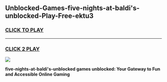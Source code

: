 
## Unblocked-Games-five-nights-at-baldi's-unblocked-Play-Free-ektu3
<h3>
<a href="https://premium76.site?title=five-nights-at-baldi's-unblocked&ref=19M">CLICK TO PLAY</a></h3>
<hr>

<h3>
<a href="https://premium76.site?title=five-nights-at-baldi's-unblocked&ref=19M">CLICK 2 PLAY</a>
  
</h3>

<a href="https://premium76.site?title=five-nights-at-baldi's-unblocked&ref=19M"><img src="https://clearcache.store/games.png"></a>


**five-nights-at-baldi's-unblocked games unblocked: Your Gateway to Fun and Accessible Online Gaming**
